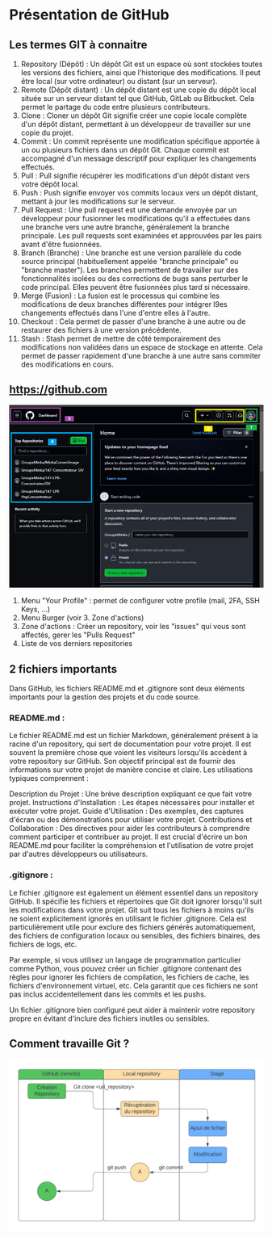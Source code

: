 # Présentation de GitHub

## Les termes GIT à connaitre
1. Repository (Dépôt) : Un dépôt Git est un espace où sont stockées toutes les versions des fichiers, ainsi que l'historique des modifications. Il peut être local (sur votre ordinateur) ou distant (sur un serveur).
2. Remote (Dépôt distant) : Un dépôt distant est une copie du dépôt local située sur un serveur distant tel que GitHub, GitLab ou Bitbucket. Cela permet le partage du code entre plusieurs contributeurs.
3. Clone : Cloner un dépôt Git signifie créer une copie locale complète d'un dépôt distant, permettant à un développeur de travailler sur une copie du projet.
4. Commit : Un commit représente une modification spécifique apportée à un ou plusieurs fichiers dans un dépôt Git. Chaque commit est accompagné d'un message descriptif pour expliquer les changements effectués.
5. Pull : Pull signifie récupérer les modifications d'un dépôt distant vers votre dépôt local.
6. Push : Push signifie envoyer vos commits locaux vers un dépôt distant, mettant à jour les modifications sur le serveur.
7. Pull Request : Une pull request est une demande envoyée par un développeur pour fusionner les modifications qu'il a effectuées dans une branche vers une autre branche, généralement la branche principale. Les pull requests sont examinées et approuvées par les pairs avant d'être fusionnées.
8. Branch (Branche) : Une branche est une version parallèle du code source principal (habituellement appelée "branche principale" ou "branche master"). Les branches permettent de travailler sur des fonctionnalités isolées ou des corrections de bugs sans perturber le code principal. Elles peuvent être fusionnées plus tard si nécessaire.
9. Merge (Fusion) : La fusion est le processus qui combine les modifications de deux branches différentes pour intégrer l9es changements effectués dans l'une d'entre elles à l'autre.
10. Checkout : Cela permet de passer d'une branche à une autre ou de restaurer des fichiers à une version précédente.
11. Stash : Stash permet de mettre de côté temporairement des modifications non validées dans un espace de stockage en attente. Cela permet de passer rapidement d'une branche à une autre sans commiter des modifications en cours.

## https://github.com
![Page principale](images/github/01_github-page_principale.png)

1. Menu "Your Profile" : permet de configurer votre profile (mail, 2FA, SSH Keys, ...)
2. Menu Burger (voir 3. Zone d'actions)
3. Zone d'actions : Créer un repository, voir les "issues" qui vous sont affectés, gerer les "Pulls Request"
4. Liste de vos derniers repositories

## 2 fichiers importants
Dans GitHub, les fichiers README.md et .gitignore sont deux éléments importants pour la gestion des projets et du code source.

### README.md :
Le fichier README.md est un fichier Markdown, généralement présent à la racine d'un repository, qui sert de documentation pour votre projet. Il est souvent la première chose que voient les visiteurs lorsqu'ils accèdent à votre repository sur GitHub. Son objectif principal est de fournir des informations sur votre projet de manière concise et claire. Les utilisations typiques comprennent :

Description du Projet : Une brève description expliquant ce que fait votre projet.
Instructions d'Installation : Les étapes nécessaires pour installer et exécuter votre projet.
Guide d'Utilisation : Des exemples, des captures d'écran ou des démonstrations pour utiliser votre projet.
Contributions et Collaboration : Des directives pour aider les contributeurs à comprendre comment participer et contribuer au projet.
Il est crucial d'écrire un bon README.md pour faciliter la compréhension et l'utilisation de votre projet par d'autres développeurs ou utilisateurs.

### .gitignore :
Le fichier .gitignore est également un élément essentiel dans un repository GitHub. Il spécifie les fichiers et répertoires que Git doit ignorer lorsqu'il suit les modifications dans votre projet. Git suit tous les fichiers à moins qu'ils ne soient explicitement ignorés en utilisant le fichier .gitignore. Cela est particulièrement utile pour exclure des fichiers générés automatiquement, des fichiers de configuration locaux ou sensibles, des fichiers binaires, des fichiers de logs, etc.

Par exemple, si vous utilisez un langage de programmation particulier comme Python, vous pouvez créer un fichier .gitignore contenant des règles pour ignorer les fichiers de compilation, les fichiers de cache, les fichiers d'environnement virtuel, etc. Cela garantit que ces fichiers ne sont pas inclus accidentellement dans les commits et les pushs.

Un fichier .gitignore bien configuré peut aider à maintenir votre repository propre en évitant d'inclure des fichiers inutiles ou sensibles.


## Comment travaille Git ?
![Comment travaille Git](images/github/01_github-comment-travaille-git.png)
